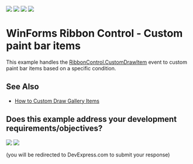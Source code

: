 <!-- default badges list -->
![](https://img.shields.io/endpoint?url=https://codecentral.devexpress.com/api/v1/VersionRange/128615761/24.2.1%2B)
[![](https://img.shields.io/badge/Open_in_DevExpress_Support_Center-FF7200?style=flat-square&logo=DevExpress&logoColor=white)](https://supportcenter.devexpress.com/ticket/details/E3153)
[![](https://img.shields.io/badge/📖_How_to_use_DevExpress_Examples-e9f6fc?style=flat-square)](https://docs.devexpress.com/GeneralInformation/403183)
[![](https://img.shields.io/badge/💬_Leave_Feedback-feecdd?style=flat-square)](#does-this-example-address-your-development-requirementsobjectives)
<!-- default badges end -->
<!-- default file list -->

# WinForms Ribbon Control - Custom paint bar items 

This example handles the [RibbonControl.CustomDrawItem](https://docs.devexpress.com/WindowsForms/DevExpress.XtraBars.Ribbon.RibbonControl.CustomDrawItem) event to custom paint bar items based on a specific condition.


## See Also

* [How to Custom Draw Gallery Items](https://docs.devexpress.com/WindowsForms/2878/controls-and-libraries/ribbon-bars-and-menu/examples/ribbon/how-to-custom-draw-gallery-items?p=netframework)
<!-- feedback -->
## Does this example address your development requirements/objectives?

[<img src="https://www.devexpress.com/support/examples/i/yes-button.svg"/>](https://www.devexpress.com/support/examples/survey.xml?utm_source=github&utm_campaign=winforms-ribbon-paint-bar-items&~~~was_helpful=yes) [<img src="https://www.devexpress.com/support/examples/i/no-button.svg"/>](https://www.devexpress.com/support/examples/survey.xml?utm_source=github&utm_campaign=winforms-ribbon-paint-bar-items&~~~was_helpful=no)

(you will be redirected to DevExpress.com to submit your response)
<!-- feedback end -->
